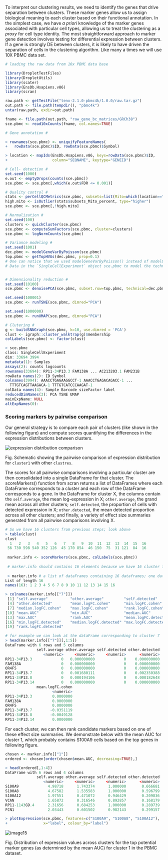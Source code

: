To interpret our clustering results, we need to identify the genes that drive separation between clusters. These marker genes allow us to assign biological meaning to each cluster based on their functional annotation. In the simplest case, we have _a priori_ knowledge of the marker genes associated with particular cell types, allowing us to treat the clustering as a _proxy_ for cell type identity. The most straightforward approach to marker gene detection involves testing for differential expression between clusters. If a gene is strongly DE between clusters, it is likely to have driven the separation of cells in the clustering algorithm. Like many a times we will use 10X PBMC data set. 

```r
# loading the raw data from 10x PBMC data base 

library(DropletTestFiles)
library(DropletUtils)
library(scater)
library(EnsDb.Hsapiens.v86)
library(scran)

raw.path <- getTestFile("tenx-2.1.0-pbmc4k/1.0.0/raw.tar.gz")
out.path <- file.path(tempdir(), "pbmc4k")
untar(raw.path, exdir=out.path)

fname <- file.path(out.path, "raw_gene_bc_matrices/GRCh38")
sce.pbmc <- read10xCounts(fname, col.names=TRUE)

# Gene annotation #

> rownames(sce.pbmc) <- uniquifyFeatureNames(
+   rowData(sce.pbmc)$ID, rowData(sce.pbmc)$Symbol)

> location <- mapIds(EnsDb.Hsapiens.v86, keys=rowData(sce.pbmc)$ID, 
+                    column="SEQNAME", keytype="GENEID")

# Cell- detection #
set.seed(1000)
e.out <- emptyDrops(counts(sce.pbmc))
sce.pbmc <- sce.pbmc[,which(e.out$FDR <= 0.001)]

# Quality control #
stats <- perCellQCMetrics(sce.pbmc, subsets=list(Mito=which(location=="MT")))
high.mito <- isOutlier(stats$subsets_Mito_percent, type="higher")
sce.pbmc <- sce.pbmc[,!high.mito]

# Normalization #
set.seed(100)
clusters <- quickCluster(sce.pbmc)
sce.pbmc <- computeSumFactors(sce.pbmc, cluster=clusters)
sce.pbmc <- logNormCounts(sce.pbmc)

# Variance modeling #
set.seed(1001)
dec.pbmc <- modelGeneVarByPoisson(sce.pbmc)
top.pbmc <- getTopHVGs(dec.pbmc, prop=0.1)
# One can notice that we used modelGeneVarByPoisson() instead of modelGeneVarWithSpikes(), because we don't have ERCC (spike in)  
# Data in the `SingleCellExperiment` object sce.pbmc to model the technical component of variation.


# Dimensionality reduction #
set.seed(10100)
sce.pbmc <- denoisePCA(sce.pbmc, subset.row=top.pbmc, technical=dec.pbmc)

set.seed(100001)
sce.pbmc <- runTSNE(sce.pbmc, dimred="PCA")

set.seed(1000000)
sce.pbmc <- runUMAP(sce.pbmc, dimred="PCA")

# Clutering #
g <- buildSNNGraph(sce.pbmc, k=10, use.dimred = 'PCA')
clust <- igraph::cluster_walktrap(g)$membership
colLabels(sce.pbmc) <- factor(clust)
```

```r
> sce.pbmc
class: SingleCellExperiment 
dim: 33694 3994 
metadata(1): Samples
assays(2): counts logcounts
rownames(33694): RP11-34P13.3 FAM138A ... AC213203.1 FAM231B
rowData names(2): ID Symbol
colnames(3994): AAACCTGAGAAGGCCT-1 AAACCTGAGACAGACC-1 ...
  TTTGTCAGTTAAGACA-1 TTTGTCATCCCAAGAT-1
colData names(4): Sample Barcode sizeFactor label
reducedDimNames(3): PCA TSNE UMAP
mainExpName: NULL
altExpNames(0):
```

### Scoring markers by pairwise comparison

Our general strategy is to compare each pair of clusters (like shown in the following figure) and compute scores quantifying the differences in the expression distributions between clusters. 

![expression distribution comparison](https://user-images.githubusercontent.com/85447250/212570300-9e777688-69af-4c17-a95a-7469207e959b.jpg)

Fig. Schematic showing the pairwise comparison of expression distribution for `cluster1` with other `clustres`. 

The scores for all pairwise comparisons involving a particular cluster are then consolidated into a single DataFrame for that cluster. The scoreMarkers() function from scran returns a list of DataFrames where each DataFrame corresponds to a cluster and each row of the DataFrame corresponds to a gene. In the DataFrame for cluster X, the columns contain the `self.average`, the mean log-expression in X; `other.average`, the grand mean across all other clusters; `self.detected`, the proportion of cells with detected expression in X; `other.detected`, the mean detected proportion across all other clusters; and finally, a variety of effect size summaries generated from all pairwise comparisons involving X.

```r
# So we have 16 clusters from previous steps; look above
> table(clust)
clust
  1   2   3   4   5   6   7   8   9  10  11  12  13  14  15  16 
 56 730 598 540 352 126  45 170 854  46 150  75  31 121  84  16
 
 marker.info <- scoreMarkers(sce.pbmc, colLabels(sce.pbmc))
 
 # marker.info should contains 16 elements because we have 16 cluster to begin with (table(clust))
 
 > marker.info # a list of dataFrames containing 16 dataframes; one dataFrame for each pairwise comparison. 
List of length 16 
names(16): 1 2 3 4 5 6 7 8 9 10 11 12 13 14 15 16

> colnames(marker.info[["7"]])
 [1] "self.average"          "other.average"         "self.detected"        
 [4] "other.detected"        "mean.logFC.cohen"      "min.logFC.cohen"      
 [7] "median.logFC.cohen"    "max.logFC.cohen"       "rank.logFC.cohen"     
[10] "mean.AUC"              "min.AUC"               "median.AUC"           
[13] "max.AUC"               "rank.AUC"              "mean.logFC.detected"  
[16] "min.logFC.detected"    "median.logFC.detected" "max.logFC.detected"   
[19] "rank.logFC.detected"

# for example we can look at the dataFrame corresponding to cluster 7
> head(marker.info[["7"]][,1:5])
DataFrame with 6 rows and 5 columns
              self.average other.average self.detected other.detected
                 <numeric>     <numeric>     <numeric>      <numeric>
RP11-34P13.3             0   0.000000000             0    0.000000000
FAM138A                  0   0.000000000             0    0.000000000
OR4F5                    0   0.000000000             0    0.000000000
RP11-34P13.7             0   0.001680111             0    0.002350388
RP11-34P13.8             0   0.000194106             0    0.000182648
RP11-34P13.14            0   0.000000000             0    0.000000000
              mean.logFC.cohen
                     <numeric>
RP11-34P13.3         0.0000000
FAM138A              0.0000000
OR4F5                0.0000000
RP11-34P13.7        -0.0351119
RP11-34P13.8        -0.0049128
RP11-34P13.14        0.0000000
```
For each cluster, we can then rank candidate markers based on one of these effect size summaries. We demonstrate below with the mean AUC for cluster 1, which probably contains S100A9 cells based on the top genes in following figure. 

```r
chosen <- marker.info[["1"]]
ordered <- chosen[order(chosen$mean.AUC, decreasing=TRUE),]

> head(ordered[,1:4])
DataFrame with 6 rows and 4 columns
              self.average other.average self.detected other.detected
                 <numeric>     <numeric>     <numeric>      <numeric>
S100A9             4.98718      1.743374      1.000000       0.666681
S100A8             4.67582      1.535583      1.000000       0.596799
S100A12            1.97551      0.471072      0.946429       0.209836
VCAN               1.65872      0.316546      0.892857       0.168179
RP11-1143G9.4      2.31656      0.684253      1.000000       0.289739
FCN1               2.03443      0.601502      0.982143       0.299157

> plotExpression(sce.pbmc, features=c("S100A9", "S100A8", "S100A12"), 
+                x="label", colour_by="label")
```

![image15](https://user-images.githubusercontent.com/85447250/212573129-b207966c-72a4-41cb-b16a-6c16510f0841.png)

Fig. Distribution of expression values across clusters for the top potential marker genes (as determined by the mean AUC) for cluster 1 in the PBMC dataset.

















